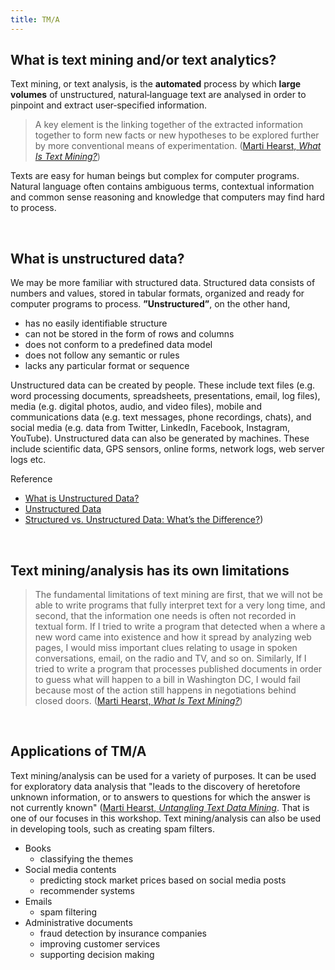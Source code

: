 ```yaml
---
title: TM/A
---
```


## What is text mining and/or text analytics?
Text mining, or text analysis, is the **automated** process by which **large volumes** of unstructured, natural‐language text are analysed in order to pinpoint and extract user‐specified information. 

> A key element is the linking together of the extracted information together to form new facts or new hypotheses to be explored further by more conventional means of experimentation. ([Marti Hearst, *What Is Text Mining?*](https://people.ischool.berkeley.edu/~hearst/text-mining.html))

Texts are easy for human beings but complex for computer programs. Natural language often contains ambiguous terms, contextual information and common sense reasoning and knowledge that computers may find hard to process.

<br> 

## What is unstructured data?
We may be more familiar with structured data. Structured data consists of numbers and values, stored in tabular formats, organized and ready for computer programs to process. **”Unstructured”**, on the other hand, 

* has no easily identifiable structure
* can not be stored in the form of rows and columns
* does not conform to a predefined data model
* does not follow any semantic or rules
* lacks any particular format or sequence

Unstructured data can be created by people. These include text files (e.g. word processing documents, spreadsheets, presentations, email, log files), media (e.g. digital photos, audio, and video files), mobile and communications data (e.g. text messages, phone recordings, chats), and social media (e.g. data from Twitter, LinkedIn, Facebook, Instagram, YouTube). Unstructured data can also be generated by machines. These include scientific data, GPS sensors, online forms, network logs, web server logs etc.

Reference

* [What is Unstructured Data?](https://www.geeksforgeeks.org/what-is-unstructured-data/)
* [Unstructured Data](https://www.mongodb.com/unstructured-data)
* [Structured vs. Unstructured Data: What’s the Difference?](https://www.ibm.com/cloud/blog/structured-vs-unstructured-data))

<br> 

## Text mining/analysis has its own limitations

> The fundamental limitations of text mining are first, that we will not be able to write programs that fully interpret text for a very long time, and second, that the information one needs is often not recorded in textual form. If I tried to write a program that detected when a where a new word came into existence and how it spread by analyzing web pages, I would miss important clues relating to usage in spoken conversations, email, on the radio and TV, and so on. Similarly, If I tried to write a program that processes published documents in order to guess what will happen to a bill in Washington DC, I would fail because most of the action still happens in negotiations behind closed doors. ([Marti Hearst, *What Is Text Mining?*](https://people.ischool.berkeley.edu/~hearst/text-mining.html))

<br> 

## Applications of TM/A
Text mining/analysis can be used for a variety of purposes. It can be used for exploratory data analysis that "leads to the discovery of heretofore unknown information, or to answers to questions for which the answer is not currently known" ([Marti Hearst, *Untangling Text Data Mining*](https://people.ischool.berkeley.edu/~hearst/papers/acl99/acl99-tdm.html). That is one of our focuses in this workshop. Text mining/analysis can also be used in developing tools, such as creating spam filters.

* Books
  * classifying the themes
* Social media contents
  * predicting stock market prices based on social media posts
  * recommender systems
* Emails
  * spam filtering
* Administrative documents
  * fraud detection by insurance companies
  * improving customer services
  * supporting decision making
